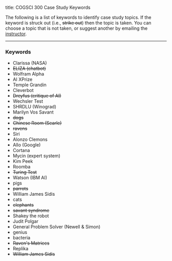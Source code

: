 title: COGSCI 300 Case Study Keywords

The following is a list of keywords to identify case study topics.  If the keyword is struck out (i.e., <s>strike out</s>) then the topic is taken.  You can choose a topic that is not taken, or suggest another by emailing the [instructor](cogsci300@gmail.com).

 * * *

### Keywords

 - Clarissa (NASA)
 - <s>ELIZA (chatbot)</s>
 - Wolfram Alpha
 - AI XPrize
 - Temple Grandin
 - Cleverbot
 - <s>Dreyfus (critique of AI)</s>
 - Wechsler Test
 - SHRDLU (Winograd)
 - Marilyn Vos Savant
 - <s>dogs</s>
 - <s>Chinese Room (Searle)</s>
 - <s>ravens</s>
 - Siri
 - Alonzo Clemons
 - Allo (Google)
 - Cortana
 - Mycin (expert system)
 - Kim Peek
 - Roomba
 - <s>Turing Test</s>
 - Watson (IBM AI)
 - pigs
 - <s>parrots</s>
 - William James Sidis
 - cats
 - <s>elephants</s>
 - <s>savant syndrome</s>
 - Shakey the robot
 - Judit Polgar
 - General Problem Solver (Newell & Simon)
 - genius
 - bacteria
 - <s>Raven's Matrices</s>
 - Replika
 - <s>William James Sidis</s>




